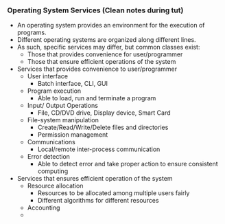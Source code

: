 ### Operating System Services (Clean notes during tut)
- An operating system provides an environment for the execution of programs.
- Different operating systems are organized along different lines.
- As such, specific services may differ, but common classes exist:
	- Those that provides convenience for user/programmer
	- Those that ensure efficient operations of the system
- Services that provides convenience to user/programmer
	- User interface
		- Batch interface, CLI, GUI
	- Program execution
		- Able to load, run and terminate a program
	- Input/ Output Operations
		- File, CD/DVD drive, Display device, Smart Card
	- File-system manipulation
		- Create/Read/Write/Delete files and directories
		- Permission management
	- Communications
		- Local/remote inter-process communication
	- Error detection
		- Able to detect error and take proper action to ensure consistent computing
- Services that ensures efficient operation of the system 
	- Resource allocation
		- Resources to be allocated among multiple users fairly 
		- Different algorithms for different resources
	- Accounting
	- 
